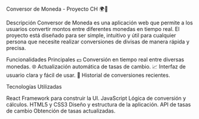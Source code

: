 Conversor de Moneda - Proyecto CH 🌍💸


Descripción
Conversor de Moneda es una aplicación web que permite a los usuarios convertir montos 
entre diferentes monedas en tiempo real. El proyecto está diseñado para ser simple, 
intuitivo y útil para cualquier persona que necesite realizar conversiones de divisas 
de manera rápida y precisa.

Funcionalidades Principales
💵 Conversión en tiempo real entre diversas monedas.
🌐 Actualización automática de tasas de cambio.
📈 Interfaz de usuario clara y fácil de usar.
🔄 Historial de conversiones recientes.

Tecnologías Utilizadas

React	Framework para construir la UI.
JavaScript	Lógica de conversión y cálculos.
HTML5 y CSS3	Diseño y estructura de la aplicación.
API de tasas de cambio	Obtención de tasas actualizadas.
